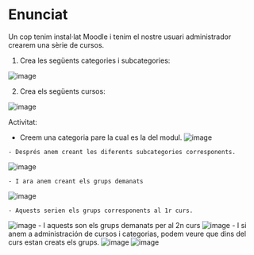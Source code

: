 # Enunciat

Un cop tenim instal·lat Moodle i tenim el nostre usuari administrador crearem una sèrie de cursos.

1. Crea les següents categories i subcategories:

![image](https://user-images.githubusercontent.com/110727546/204323379-2eab0c2d-8c02-4804-ab63-7b6fb611f381.png)

2. Crea els següents cursos:

![image](https://user-images.githubusercontent.com/110727546/204323603-c8047df3-c444-4e19-9008-5026778a6d05.png)



Activitat:
  -  Creem una categoria pare la cual es la del modul.
![image](https://user-images.githubusercontent.com/119657664/208471595-8bf01cb3-9fa2-4c46-8054-a0acd33f87c8.png)

    - Després anem creant les diferents subcategories corresponents.
![image](https://user-images.githubusercontent.com/119657664/208473483-50f528c1-1ada-45c6-980a-3f95634a89ad.png)

    - I ara anem creant els grups demanats
![image](https://user-images.githubusercontent.com/119657664/208476994-d5256873-8e83-407b-9ed1-c08bff976764.png)

    - Aquests serien els grups corresponents al 1r curs.
![image](https://user-images.githubusercontent.com/119657664/208477437-e168dcfd-b09c-4401-a427-ba3ef1ac5032.png)
    - I aquests son els grups demanats per al 2n curs
![image](https://user-images.githubusercontent.com/119657664/208477971-2e8aeb81-dc37-442e-a81d-8b8e8e90942c.png)
    - I si anem a administración de cursos i categorias, podem veure que dins del curs estan creats els grups.
![image](https://user-images.githubusercontent.com/119657664/208478300-2b61cebb-31de-4ff7-91a2-d1d730874843.png)
![image](https://user-images.githubusercontent.com/119657664/208478352-dcbe91cd-90e4-48d0-a17a-47441b4d7a1b.png)
